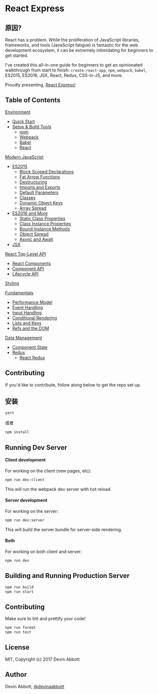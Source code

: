 # React Express

## 原因?

React has a problem. While the proliferation of JavaScript libraries, frameworks, and tools (JavaScript fatigue) is fantastic for the web development ecosystem, it can be extremely intimidating for beginners to get started.

I've created this all-in-one guide for beginners to get an opinionated walkthrough from start to finish: `create-react-app`, `npm`, `webpack`, `babel`, ES2015, ES2016, JSX, React, Redux, CSS-in-JS, and more.

Proudly presenting, [React Express!](http://www.react.express)

## Table of Contents

[Environment](http://www.react.express/environment)
* [Quick Start](http://www.react.express/quick_start)
* [Setup & Build Tools](http://www.react.express/setup)
  * [npm](http://www.react.express/npm)
  * [Webpack](http://www.react.express/webpack)
  * [Babel](http://www.react.express/babel)
  * [React](http://www.react.express/react_setup)

[Modern JavaScript](http://www.react.express/modern_javascript)
* [ES2015](http://www.react.express/es2015)
  * [Block Scoped Declarations](http://www.react.express/block_scoped_declarations)
  * [Fat Arrow Functions](http://www.react.express/fat_arrow_functions)
  * [Destructuring](http://www.react.express/destructuring)
  * [Imports and Exports](http://www.react.express/imports_and_exports)
  * [Default Parameters](http://www.react.express/default_parameters)
  * [Classes](http://www.react.express/classes)
  * [Dynamic Object Keys](http://www.react.express/dynamic_object_keys)
  * [Array Spread](http://www.react.express/array_spread)
* [ES2016 and More](http://www.react.express/es2016)
  * [Static Class Properties](http://www.react.express/static_class_properties)
  * [Class Instance Properties](http://www.react.express/class_instance_properties)
  * [Bound Instance Methods](http://www.react.express/bound_instance_methods)
  * [Object Spread](http://www.react.express/object_spread)
  * [Async and Await](http://www.react.express/async_await)
* [JSX](http://www.react.express/jsx)

[React Top-Level API](http://www.react.express/react_api)
* [React Components](http://www.react.express/components)
* [Component API](http://www.react.express/component_api)
* [Lifecycle API](http://www.react.express/lifecycle_api)

[Styling](http://www.react.express/styling)

[Fundamentals](http://www.react.express/fundamentals)
* [Performance Model](http://www.react.express/performance_model)
* [Event Handling](http://www.react.express/event_handling)
* [Input Handling](http://www.react.express/input_handling)
* [Conditional Rendering](http://www.react.express/conditional_rendering)
* [Lists and Keys](http://www.react.express/lists_and_keys)
* [Refs and the DOM](http://www.react.express/refs_and_the_dom)

[Data Management](http://www.react.express/data)
* [Component State](http://www.react.express/data_component_state)
* [Redux](http://www.react.express/redux)
  * [React Redux](http://www.react.express/react_redux)

## Contributing

If you'd like to contribute, follow along below to get the repo set up.

## 安装

```bash
yarn
```

或者

```bash
npm install
```

## Running Dev Server

#### Client development

For working on the client (new pages, etc):

```bash
npm run dev:client
```

This will run the webpack dev server with hot reload.

#### Server development

For working on the server:

```bash
npm run dev:server
```

This will build the server bundle for server-side rendering.

#### Both

For working on both client and server:

```bash
npm run dev
```

## Building and Running Production Server

```bash
npm run build
npm run start
```

## Contributing

Make sure to lint and prettify your code!

```bash
npm run format
npm run test
```

## License

MIT, Copyright (c) 2017 Devin Abbott

## Author

Devin Abbott, [@devinaabbott](http://twitter.com/devinaabbott)
